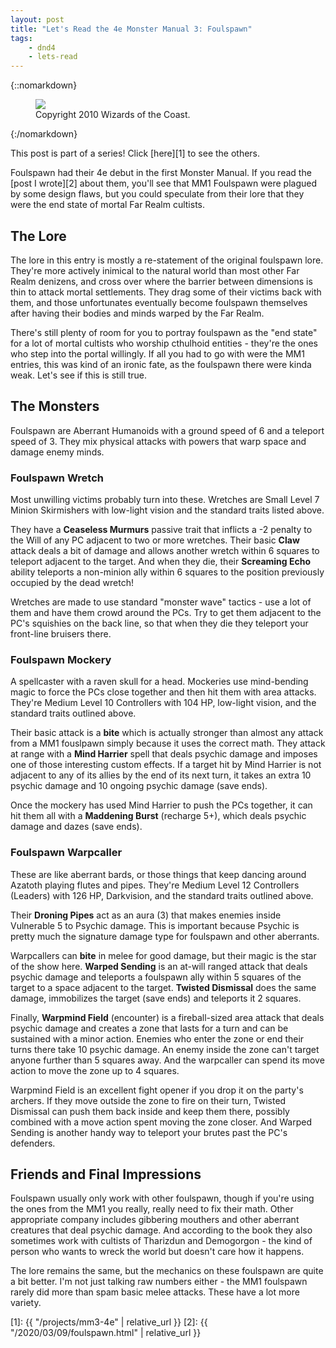 ```yaml
---
layout: post
title: "Let's Read the 4e Monster Manual 3: Foulspawn"
tags:
    - dnd4
    - lets-read
---
```


{::nomarkdown}
<figure class="center">
  <img src="{{ "/assets/wir-mm3-4e-foulspawn.png" | absolute_url }}"/>
  <figcaption>
    Copyright 2010 Wizards of the Coast.
  </figcaption>
</figure>
{:/nomarkdown}

This post is part of a series! Click [here][1] to see the others.

Foulspawn had their 4e debut in the first Monster Manual. If you read the
[post I wrote][2] about them, you'll see that MM1 Foulspawn were plagued by some
design flaws, but you could speculate from their lore that they were the end
state of mortal Far Realm cultists.

## The Lore

The lore in this entry is mostly a re-statement of the original foulspawn
lore. They're more actively inimical to the natural world than most other Far
Realm denizens, and cross over where the barrier between dimensions is thin to
attack mortal settlements. They drag some of their victims back with them, and
those unfortunates eventually become foulspawn themselves after having their
bodies and minds warped by the Far Realm.

There's still plenty of room for you to portray foulspawn as the "end state" for
a lot of mortal cultists who worship cthulhoid entities - they're the ones who
step into the portal willingly. If all you had to go with were the MM1 entries,
this was kind of an ironic fate, as the foulspawn there were kinda weak. Let's
see if this is still true.

## The Monsters

Foulspawn are Aberrant Humanoids with a ground speed of 6 and a teleport speed
of 3. They mix physical attacks with powers that warp space and damage enemy
minds.

### Foulspawn Wretch

Most unwilling victims probably turn into these. Wretches are Small Level 7
Minion Skirmishers with low-light vision and the standard traits listed above.

They have a **Ceaseless Murmurs** passive trait that inflicts a -2 penalty to
the Will of any PC adjacent to two or more wretches. Their basic **Claw** attack
deals a bit of damage and allows another wretch within 6 squares to teleport
adjacent to the target. And when they die, their **Screaming Echo** ability
teleports a non-minion ally within 6 squares to the position previously
occupied by the dead wretch!

Wretches are made to use standard "monster wave" tactics - use a lot of them and
have them crowd around the PCs. Try to get them adjacent to the PC's squishies
on the back line, so that when they die they teleport your front-line bruisers
there.

### Foulspawn Mockery

A spellcaster with a raven skull for a head. Mockeries use mind-bending magic to
force the PCs close together and then hit them with area attacks. They're Medium
Level 10 Controllers with 104 HP, low-light vision, and the standard traits
outlined above.

Their basic attack is a **bite** which is actually stronger than almost any
attack from a MM1 fouslpawn simply because it uses the correct math. They attack
at range with a **Mind Harrier** spell that deals psychic damage and imposes one
of those interesting custom effects. If a target hit by Mind Harrier is not
adjacent to any of its allies by the end of its next turn, it takes an extra 10
psychic damage and 10 ongoing psychic damage (save ends).

Once the mockery has used Mind Harrier to push the PCs together, it can hit them
all with a **Maddening Burst** (recharge 5+), which deals psychic damage and
dazes (save ends).

### Foulspawn Warpcaller

These are like aberrant bards, or those things that keep dancing around Azatoth
playing flutes and pipes. They're Medium Level 12 Controllers (Leaders) with 126
HP, Darkvision, and the standard traits outlined above.

Their **Droning Pipes** act as an aura (3) that makes enemies inside Vulnerable
5 to Psychic damage. This is important because Psychic is pretty much the
signature damage type for foulspawn and other aberrants.

Warpcallers can **bite** in melee for good damage, but their magic is the star
of the show here. **Warped Sending** is an at-will ranged attack that deals
psychic damage and teleports a foulspawn ally within 5 squares of the target to
a space adjacent to the target. **Twisted Dismissal** does the same damage,
immobilizes the target (save ends) and teleports it 2 squares.

Finally, **Warpmind Field** (encounter) is a fireball-sized area attack that
deals psychic damage and creates a zone that lasts for a turn and can be
sustained with a minor action. Enemies who enter the zone or end their turns
there take 10 psychic damage. An enemy inside the zone can't target anyone
further than 5 squares away. And the warpcaller can spend its move action to
move the zone up to 4 squares.

Warpmind Field is an excellent fight opener if you drop it on the party's
archers. If they move outside the zone to fire on their turn, Twisted Dismissal
can push them back inside and keep them there, possibly combined with a move
action spent moving the zone closer. And Warped Sending is another handy way to
teleport your brutes past the PC's defenders.

## Friends and Final Impressions

Foulspawn usually only work with other foulspawn, though if you're using the
ones from the MM1 you really, really need to fix their math. Other appropriate
company includes gibbering mouthers and other aberrant creatures that deal
psychic damage. And according to the book they also sometimes work with cultists
of Tharizdun and Demogorgon - the kind of person who wants to wreck the world
but doesn't care how it happens.

The lore remains the same, but the mechanics on these foulspawn are quite a bit
better. I'm not just talking raw numbers either - the MM1 foulspawn rarely did
more than spam basic melee attacks. These have a lot more variety.

[1]: {{ "/projects/mm3-4e" | relative_url }}
[2]: {{ "/2020/03/09/foulspawn.html" | relative_url }}
